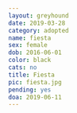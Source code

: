 ```yaml
---
layout: greyhound
date: 2019-03-28
category: adopted
name: fiesta
sex: female
dob: 2016-06-01
color: black
cats: no
title: Fiesta
pic: fiesta.jpg
pending: yes
doa: 2019-06-11
---
```


